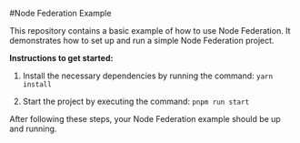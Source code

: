 #Node Federation Example

This repository contains a basic example of how to use Node Federation. It demonstrates how to set up and run a simple Node Federation project.

**Instructions to get started:**

1. Install the necessary dependencies by running the command:
   `yarn install`

2. Start the project by executing the command:
   `pnpm run start`

After following these steps, your Node Federation example should be up and running.
